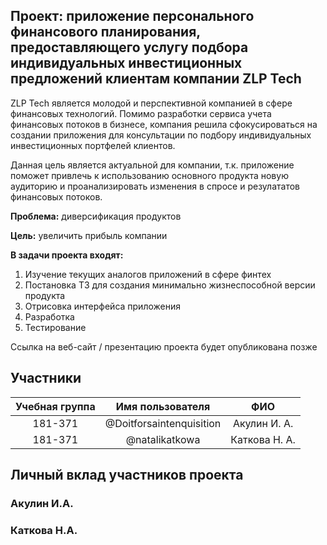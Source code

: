 ## Проект: приложение персонального финансового планирования, предоставляющего услугу подбора индивидуальных инвестиционных предложений клиентам компании ZLP Tech

ZLP Tech является молодой и перспективной компанией в сфере финансовых технологий. Помимо разработки сервиса учета финансовых потоков в бизнесе, компания решила сфокусироваться на создании приложения для консультации по подбору индивидуальных инвестиционных портфелей клиентов.

Данная цель является актуальной для компании, т.к. приложение поможет привлечь к использованию основного продукта новую аудиторию и проанализировать изменения в спросе и резулататов финансовых потоков.

**Проблема:** диверсификация продуктов

**Цель:** увеличить прибыль компании  

**В задачи проекта входят:**  


1. Изучение текущих аналогов приложений в сфере финтех
2. Постановка ТЗ для создания минимально жизнеспособной версии продукта
3. Отрисовка интерфейса приложения
4. Разработка
5. Тестирование


Ссылка на веб-сайт / презентацию проекта будет опубликована позже


## Участники

|Учебная группа | Имя пользователя          | ФИО    |
|:-------------:|:-------------------------:|:------------:|
|181-371        | @Doitforsaintenquisition  | Акулин И. А. |
|181-371        | @natalikatkowa            | Каткова Н. А.|


## Личный вклад участников проекта

### Акулин И.А.

### Каткова Н.А.
